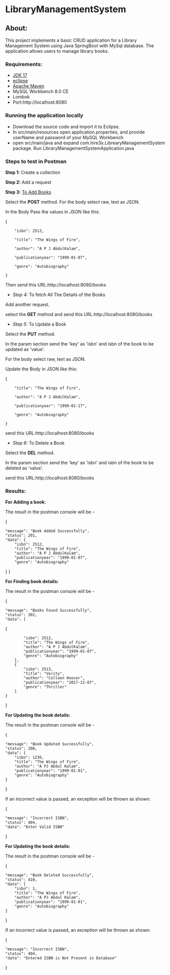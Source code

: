 # LibraryManagementSystem
## About:
This project implements a basic CRUD application for a Library Management System using Java SpringBoot with MySql database. The application allows users to manage library books.

### Requirements:
* [JDK 17](https://www.eclipse.org/downloads/)
* [eclipse](https://www.eclipse.org/downloads/)
* [Apache Maven](https://maven.apache.org/install.html)
* MySQL Workbench 8.0 CE
* Lombok
* Port:http://localhost:8080

### Running the application locally
* Download the source code and import it to Eclipse.
* In src/main/resources open application.properties, and provide userName and password of your MySQL Workbench
* open src/main/java and expand com.hire3x.LibrearyManagementSystem package. Run LibraryManagementSystemApplication.java

### Steps to test in Postman

**Step 1:** Create a collection
  
**Step 2:** Add a request
  
**Step 3:** <u>To Add Books</u> 

Select the **POST** method. For the body select raw, text as JSON.

In the Body Pass the values in JSON like this:

{

        "isbn": 2512,
        
        "title": "The Wings of Fire",
        
        "author": "A P J AbdulKalam",
        
        "publicationyear": "1999-01-07",
        
        "genre": "Autobiography"
        
    }
    
Then send this URL:http://localhost:8080/books 


* *Step 4:* To fetch All The Details of the Books

Add another request.

select the **GET** method and send this URL:http://localhost:8080/books


* *Step 5:* To Update a Book

Select the **PUT** method.

In the param section send the 'key' as 'isbn' and isbn of the book to be updated as 'value'.

For the body select raw, text as JSON.

Update the Body in JSON like this:

{

        "title": "The Wings of Fire",
        
        "author": "A P J AbdulKalam",
        
        "publicationyear": "1999-01-17",
        
        "genre": "Autobiography"
        
    }

send this URL:http://localhost:8080/books


* *Step 6:* To Delete a Book

Select the **DEL** method.

In the param section send the 'key' as 'isbn' and isbn of the book to be deleted as 'value'.

send this URL:http://localhost:8080/books


### Results:

**For Adding a book:** 

The result in the postman console will be -
  
{

    "message": "Book Added Successfully",
    "status": 201,
    "data": {
        "isbn": 2512,
        "title": "The Wings of Fire",
        "author": "A P J AbdulKalam",
        "publicationyear": "1999-01-07",
        "genre": "Autobiography" 
}
}


**For Finding book details:** 

The result in the postman console will be -
  
{

    "message": "Books Found Successfully",
    "status": 302,
    "data": [
{

            "isbn": 2512,
            "title": "The Wings of Fire",
            "author": "A P J AbdulKalam",
            "publicationyear": "1999-01-07",
            "genre": "Autobiography"
        },
        {
            "isbn": 2513,
            "title": "Verity",
            "author": "Colleen Hoover",
            "publicationyear": "2017-12-07",
            "genre": "Thriller"
        ]
    }
}


**For Updating the book details:** 

The result in the postman console will be -

{

    "message": "Book Updated Successfully",
    "status": 200,
    "data": {
        "isbn": 1236,
        "title": "The Wings of Fire",
        "author": "A PJ Abdul Kalam",
        "publicationyear": "1999-01-01",
        "genre": "Autobiography"
    }
}

If an incorrect value is passed, an exception will be thrown as shown:

{

    "message": "Incorrect ISBN",
    "status": 404,
    "data": "Enter Valid ISBN"
}


**For Updating the book details:** 

The result in the postman console will be -

{

    "message": "Book Deleted Successfully",
    "status": 410,
    "data": {
        "isbn": 1,
        "title": "The Wings of Fire",
        "author": "A PJ Abdul Kalam",
        "publicationyear": "1999-01-01",
        "genre": "Autobiography"
    }
}

If an incorrect value is passed, an exception will be thrown as shown:

{

    "message": "Incorrect ISBN",
    "status": 404,
    "data": "Entered ISBN is Not Present in Database"
}
